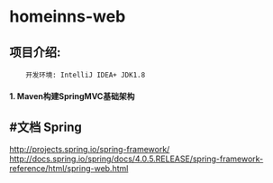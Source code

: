 homeinns-web
============

项目介绍:
---------------
        开发环境: IntelliJ IDEA+ JDK1.8
        
#### 1. Maven构建SpringMVC基础架构






#文档
Spring
------
http://projects.spring.io/spring-framework/<br/>
http://docs.spring.io/spring/docs/4.0.5.RELEASE/spring-framework-reference/html/spring-web.html
